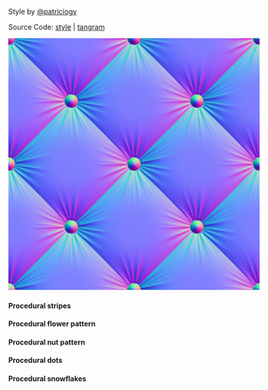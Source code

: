 Style by [@patriciogv](https://twitter.com/patriciogv)

Source Code: [style](http://tangrams.github.io/tangram-play/?style=https://cdn.rawgit.com/tangrams/tangram-sandbox/gh-pages/styles/nursery.yaml) | [tangram](https://github.com/tangrams/tangram)

[![Normal map](styles/imgs/normal-0001.jpg)](code.html#shaders/normalmap.frag&styles/imgs/normal-0001.jpg)

<a href="code.html#shaders/hatch.frag"><canvas class="canvas" data-fragment-url="shaders/hatch.frag" width="200px" height="200px"></canvas></a>
#### Procedural stripes

<a href="code.html#shaders/flower.frag"><canvas class="canvas" data-fragment-url="shaders/flower.frag" width="200px" height="200px"></canvas></a>
#### Procedural flower pattern

<a href="code.html#shaders/nuts.frag"><canvas class="canvas" data-fragment-url="shaders/nuts.frag" width="200px" height="200px"></canvas></a>
#### Procedural nut pattern

<a href="code.html#shaders/dots.frag"><canvas class="canvas" data-fragment-url="shaders/dots.frag" width="200px" height="200px"></canvas></a>
#### Procedural dots

<a href="code.html#shaders/geom-patt.frag"><canvas class="canvas" data-fragment-url="shaders/geom-patt.frag" width="200px" height="200px"></canvas></a>
#### Procedural snowflakes